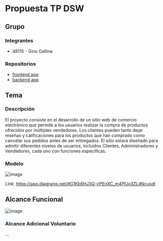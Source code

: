 # Propuesta TP DSW

## Grupo
### Integrantes
* 48115 - Gino Gallina


### Repositorios
* [frontend app](https://github.com/GinoGallina/EcommerceDSWFront)
* [backend app](https://github.com/GinoGallina/EcommerceDSWBack)


## Tema
### Descripción
El proyecto consiste en el desarrollo de un sitio web de comercio electrónico que permite a los usuarios realizar la compra de productos ofrecidos por múltiples vendedores.  Los clientes pueden tanto dejar reseñas y calificaciones para los productos que han comprado como cancelar sus pedidos antes de ser entregados.
El sitio estará diseñado para admitir diferentes niveles de usuarios, incluidos Clientes, Administradores y Vendedores, cada uno con funciones específicas. 


### Modelo
![image](https://github.com/GinoGallina/TPDesarrolloDeSoftware/assets/103271990/94735521-5235-47b4-a1c2-a0f16f3acced)


*Link*: https://app.diagrams.net/#G1Kb6HJ3Q-jrPEnXC_m4PfJo3ZLdNcusdI

## Alcance Funcional 

![image](https://github.com/GinoGallina/TPDesarrolloDeSoftware/assets/103271990/9f22ff5e-544f-4d36-90ca-d7c5d34e56f7)


### Alcance Adicional Voluntario

...

